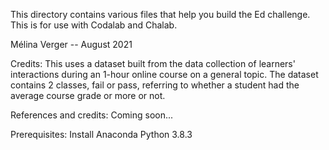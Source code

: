This directory contains various files that help you build the Ed challenge. 
This is for use with Codalab and Chalab.

Mélina Verger -- August 2021

Credits:
This uses a dataset built from the data collection of learners' interactions during an 1-hour online course on a general topic.
The dataset contains 2 classes, fail or pass, referring to whether a student had the average course grade or more or not.

References and credits: 
Coming soon...

Prerequisites:
Install Anaconda Python 3.8.3 

